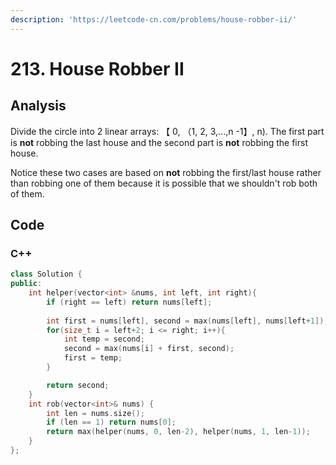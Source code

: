 ```yaml
---
description: 'https://leetcode-cn.com/problems/house-robber-ii/'
---
```


# 213. House Robber II

## Analysis

Divide the circle into 2 linear arrays: 【 0, （1, 2, 3,...,n -1】, n\). The first part is **not** robbing the last house and the second part is **not** robbing the first house.

Notice these two cases are based on **not** robbing the first/last house rather than robbing one of them because it is possible that we shouldn't rob both of them.

## Code

### C++ 

```cpp
class Solution {
public:
    int helper(vector<int> &nums, int left, int right){
        if (right == left) return nums[left];
    
        int first = nums[left], second = max(nums[left], nums[left+1]);
        for(size_t i = left+2; i <= right; i++){
            int temp = second;
            second = max(nums[i] + first, second);
            first = temp;
        }

        return second;
    }
    int rob(vector<int>& nums) {
        int len = nums.size();
        if (len == 1) return nums[0];
        return max(helper(nums, 0, len-2), helper(nums, 1, len-1));
    }
};
```

